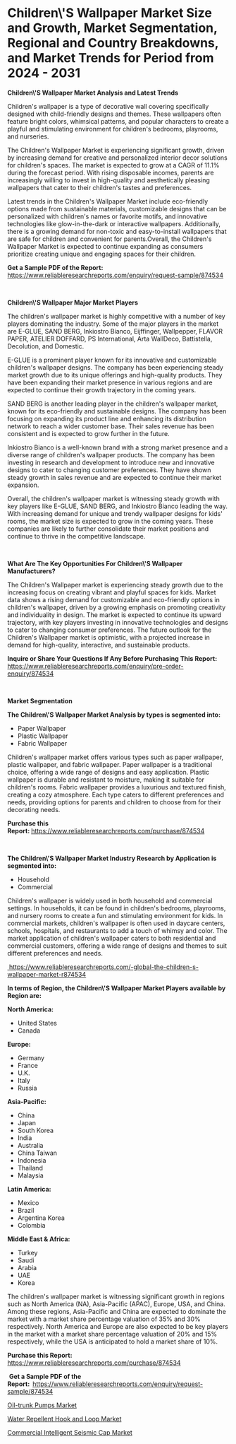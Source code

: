 <p><h1>Children\'S Wallpaper Market Size and Growth, Market Segmentation, Regional and Country Breakdowns, and Market Trends for Period from 2024 -  2031</h1></p><p><strong>Children\'S Wallpaper Market Analysis and Latest Trends</strong></p>
<p><p>Children's wallpaper is a type of decorative wall covering specifically designed with child-friendly designs and themes. These wallpapers often feature bright colors, whimsical patterns, and popular characters to create a playful and stimulating environment for children's bedrooms, playrooms, and nurseries.</p><p>The Children's Wallpaper Market is experiencing significant growth, driven by increasing demand for creative and personalized interior decor solutions for children's spaces. The market is expected to grow at a CAGR of 11.1% during the forecast period. With rising disposable incomes, parents are increasingly willing to invest in high-quality and aesthetically pleasing wallpapers that cater to their children's tastes and preferences.</p><p>Latest trends in the Children's Wallpaper Market include eco-friendly options made from sustainable materials, customizable designs that can be personalized with children's names or favorite motifs, and innovative technologies like glow-in-the-dark or interactive wallpapers. Additionally, there is a growing demand for non-toxic and easy-to-install wallpapers that are safe for children and convenient for parents.Overall, the Children's Wallpaper Market is expected to continue expanding as consumers prioritize creating unique and engaging spaces for their children.</p></p>
<p><strong>Get a Sample PDF of the Report:&nbsp;</strong> <a href="https://www.reliableresearchreports.com/enquiry/request-sample/874534">https://www.reliableresearchreports.com/enquiry/request-sample/874534</a></p>
<p>&nbsp;</p>
<p><strong>Children\'S Wallpaper Major Market Players</strong></p>
<p><p>The children's wallpaper market is highly competitive with a number of key players dominating the industry. Some of the major players in the market are E-GLUE, SAND BERG, Inkiostro Bianco, Eijffinger, Wallpepper, FLAVOR PAPER, ATELIER DOFFARD, PS International, Arta WallDeco, Battistella, Decolution, and Domestic.</p><p>E-GLUE is a prominent player known for its innovative and customizable children's wallpaper designs. The company has been experiencing steady market growth due to its unique offerings and high-quality products. They have been expanding their market presence in various regions and are expected to continue their growth trajectory in the coming years.</p><p>SAND BERG is another leading player in the children's wallpaper market, known for its eco-friendly and sustainable designs. The company has been focusing on expanding its product line and enhancing its distribution network to reach a wider customer base. Their sales revenue has been consistent and is expected to grow further in the future.</p><p>Inkiostro Bianco is a well-known brand with a strong market presence and a diverse range of children's wallpaper products. The company has been investing in research and development to introduce new and innovative designs to cater to changing customer preferences. They have shown steady growth in sales revenue and are expected to continue their market expansion.</p><p>Overall, the children's wallpaper market is witnessing steady growth with key players like E-GLUE, SAND BERG, and Inkiostro Bianco leading the way. With increasing demand for unique and trendy wallpaper designs for kids' rooms, the market size is expected to grow in the coming years. These companies are likely to further consolidate their market positions and continue to thrive in the competitive landscape.</p></p>
<p>&nbsp;</p>
<p><strong>What Are The Key Opportunities For Children\'S Wallpaper Manufacturers?</strong></p>
<p><p>The Children's Wallpaper market is experiencing steady growth due to the increasing focus on creating vibrant and playful spaces for kids. Market data shows a rising demand for customizable and eco-friendly options in children's wallpaper, driven by a growing emphasis on promoting creativity and individuality in design. The market is expected to continue its upward trajectory, with key players investing in innovative technologies and designs to cater to changing consumer preferences. The future outlook for the Children's Wallpaper market is optimistic, with a projected increase in demand for high-quality, interactive, and sustainable products.</p></p>
<p><strong>Inquire or Share Your Questions If Any Before Purchasing This Report:</strong> <a href="https://www.reliableresearchreports.com/enquiry/pre-order-enquiry/874534">https://www.reliableresearchreports.com/enquiry/pre-order-enquiry/874534</a></p>
<p>&nbsp;</p>
<p><strong>Market Segmentation</strong></p>
<p><strong>The Children\'S Wallpaper Market Analysis by types is segmented into:</strong></p>
<p><ul><li>Paper Wallpaper</li><li>Plastic Wallpaper</li><li>Fabric Wallpaper</li></ul></p>
<p><p>Children's wallpaper market offers various types such as paper wallpaper, plastic wallpaper, and fabric wallpaper. Paper wallpaper is a traditional choice, offering a wide range of designs and easy application. Plastic wallpaper is durable and resistant to moisture, making it suitable for children's rooms. Fabric wallpaper provides a luxurious and textured finish, creating a cozy atmosphere. Each type caters to different preferences and needs, providing options for parents and children to choose from for their decorating needs.</p></p>
<p><strong>Purchase this Report:&nbsp;</strong><a href="https://www.reliableresearchreports.com/purchase/874534">https://www.reliableresearchreports.com/purchase/874534</a></p>
<p>&nbsp;</p>
<p><strong>The Children\'S Wallpaper Market Industry Research by Application is segmented into:</strong></p>
<p><ul><li>Household</li><li>Commercial</li></ul></p>
<p><p>Children's wallpaper is widely used in both household and commercial settings. In households, it can be found in children's bedrooms, playrooms, and nursery rooms to create a fun and stimulating environment for kids. In commercial markets, children's wallpaper is often used in daycare centers, schools, hospitals, and restaurants to add a touch of whimsy and color. The market application of children's wallpaper caters to both residential and commercial customers, offering a wide range of designs and themes to suit different preferences and needs.</p></p>
<p><a href="https://www.reliableresearchreports.com/-global-the-children-s-wallpaper-market-r874534">&nbsp;https://www.reliableresearchreports.com/-global-the-children-s-wallpaper-market-r874534</a></p>
<p><strong>In terms of Region, the Children\'S Wallpaper Market Players available by Region are:</strong></p>
<p>
    <p> <strong> North America: </strong>
        <ul>
            <li>United States</li>
            <li>Canada</li>
        </ul>
        </p> 
    <p> <strong> Europe: </strong>
        <ul>
            <li>Germany</li>
            <li>France</li>
            <li>U.K.</li>
            <li>Italy</li>
            <li>Russia</li>
        </ul>
        </p> 
    <p> <strong> Asia-Pacific: </strong>
        <ul>
            <li>China</li>
            <li>Japan</li>
            <li>South Korea</li>
            <li>India</li>
            <li>Australia</li>
            <li>China Taiwan</li>
            <li>Indonesia</li>
            <li>Thailand</li>
            <li>Malaysia</li>
        </ul>
        </p> 
    <p> <strong> Latin America: </strong>
        <ul>
            <li>Mexico</li>
            <li>Brazil</li>
            <li>Argentina Korea</li>
            <li>Colombia</li>
        </ul>
        </p> 
    <p> <strong> Middle East & Africa: </strong>
        <ul>
            <li>Turkey</li>
            <li>Saudi</li>
            <li>Arabia</li>
            <li>UAE</li>
            <li>Korea</li>
        </ul>
    </p>
    </p>
<p><p>The children's wallpaper market is witnessing significant growth in regions such as North America (NA), Asia-Pacific (APAC), Europe, USA, and China. Among these regions, Asia-Pacific and China are expected to dominate the market with a market share percentage valuation of 35% and 30% respectively. North America and Europe are also expected to be key players in the market with a market share percentage valuation of 20% and 15% respectively, while the USA is anticipated to hold a market share of 10%.</p></p>
<p><strong>Purchase this Report: </strong><a href="https://www.reliableresearchreports.com/purchase/874534">https://www.reliableresearchreports.com/purchase/874534</a></p>
<p>&nbsp;<strong>Get a Sample PDF of the Report:&nbsp;&nbsp;</strong><a href="https://www.reliableresearchreports.com/enquiry/request-sample/874534">https://www.reliableresearchreports.com/enquiry/request-sample/874534</a></p>
<p><strong></strong></p>
<p><p><a href="https://medium.com/@jeniw10236654655/oil-trunk-pumps-market-analysis-report-global-insights-by-region-type-tube-pump-rod-pump-and-d8a39d5e22cc">Oil-trunk Pumps Market</a></p><p><a href="https://medium.com/@penurundingin_24290/water-repellent-hook-and-loop-market-share-and-new-trends-analysis-by-its-type-application-2f4f881c992b">Water Repellent Hook and Loop Market</a></p><p><a href="https://medium.com/@clairhane_9803/analyzing-commercial-intelligent-seismic-cap-market-dynamics-and-growth-drivers-and-forecasted-for-231749c4fd3c">Commercial Intelligent Seismic Cap Market</a></p></p>